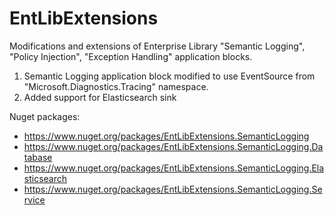 # EntLibExtensions
Modifications and extensions of Enterprise Library "Semantic Logging", "Policy Injection", "Exception Handling" application blocks.

1. Semantic Logging application block modified to use EventSource from "Microsoft.Diagnostics.Tracing" namespace.
2. Added support for Elasticsearch sink


Nuget packages:
- https://www.nuget.org/packages/EntLibExtensions.SemanticLogging
- https://www.nuget.org/packages/EntLibExtensions.SemanticLogging.Database
- https://www.nuget.org/packages/EntLibExtensions.SemanticLogging.Elasticsearch
- https://www.nuget.org/packages/EntLibExtensions.SemanticLogging.Service
